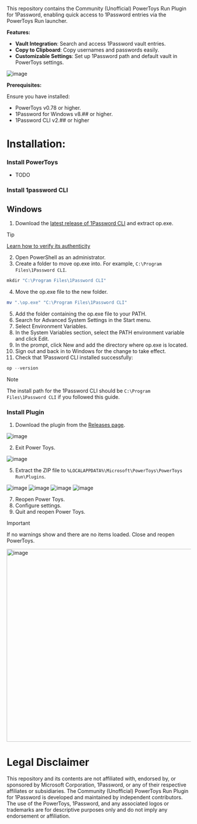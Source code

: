This repository contains the Community (Unofficial) PowerToys Run Plugin for 1Password, enabling quick access to 1Password entries via the PowerToys Run launcher.

**Features:**

- **Vault Integration**: Search and access 1Password vault entries.
- **Copy to Clipboard**: Copy usernames and passwords easily.
- **Customizable Settings**: Set up 1Password path and default vault in PowerToys settings.

![image](https://github.com/KairuDeibisu/PowerToysRunPlugin1Password/assets/34011041/3ddd04fd-a291-4ee7-a001-64d781595743)


**Prerequisites:**

Ensure you have installed:
- PowerToys v0.78 or higher.
- 1Password for Windows v8.## or higher.
- 1Password CLI v2.## or higher

# **Installation:**

### Install PowerToys
- TODO
### Install 1password CLI

## Windows
1. Download the [latest release of 1Password CLI](https://app-updates.agilebits.com/product_history/CLI2) and extract op.exe.
> [!TIP]
> [Learn how to verify its authenticity](https://app-updates.agilebits.com/product_history/CLI2)
2. Open PowerShell as an administrator.
3. Create a folder to move op.exe into. For example, `C:\Program Files\1Password CLI`.
```PowerShell
mkdir "C:\Program Files\1Password CLI"
```
4. Move the op.exe file to the new folder.
```PowerShell
mv ".\op.exe" "C:\Program Files\1Password CLI"
```
5.  Add the folder containing the op.exe file to your PATH.
6.  Search for Advanced System Settings in the Start menu.
7.  Select Environment Variables.
8.  In the System Variables section, select the PATH environment variable and click Edit.
9.  In the prompt, click New and add the directory where op.exe is located.
10. Sign out and back in to Windows for the change to take effect.
11. Check that 1Password CLI installed successfully:
```PowerShell
op --version
```

> [!NOTE]
> The install path for the 1Password CLI should be `C:\Program Files\1Password CLI` if you followed this guide.

### Install Plugin

1. Download the plugin from the [Releases page](https://github.com/KairuDeibisu/PowerToysRunPlugin1Password/releases).

![image](https://github.com/user-attachments/assets/abf3ae1d-5644-468d-a572-3dd90f61d384)

2. Exit Power Toys.

![image](https://github.com/user-attachments/assets/effa2a20-5564-4abd-8f22-59b7ee9b9129)

5. Extract the ZIP file to `%LOCALAPPDATA%\Microsoft\PowerToys\PowerToys Run\Plugins`.

![image](https://github.com/user-attachments/assets/8f1435e8-3deb-4dd1-8c41-4dea996cbc53)
![image](https://github.com/user-attachments/assets/649eb722-b753-416e-b8d6-e7c82a2e49b8)
![image](https://github.com/user-attachments/assets/c826f6e2-0f5b-44b4-a01e-908f25ccbc00)
![image](https://github.com/user-attachments/assets/42843a3e-ac40-4f2a-8d07-b6f6ff3b55a3)



  
7. Reopen Power Toys.
8. Configure settings.
9. Quit and reopen Power Toys.

> [!IMPORTANT]
> If no warnings show and there are no items loaded. Close and reopen PowerToys.

<img width="526" alt="image" src="https://github.com/KairuDeibisu/PowerToysRunPlugin1Password/assets/34011041/f41391e6-4037-40dd-beeb-c3e5a149620a">

# Legal Disclaimer

This repository and its contents are not affiliated with, endorsed by, or sponsored by Microsoft Corporation, 1Password, or any of their respective affiliates or subsidiaries. The Community (Unofficial) PowerToys Run Plugin for 1Password is developed and maintained by independent contributors. The use of the PowerToys, 1Password, and any associated logos or trademarks are for descriptive purposes only and do not imply any endorsement or affiliation.
